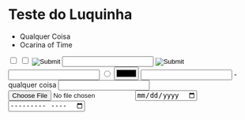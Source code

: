 # Teste do Luquinha

- Qualquer Coisa
- Ocarina of Time
<input type = "checkbox">
<input type = "checkbox">
<input type = "image">
<input type = "password">
<input type = "image">
<input type = "search">
<input type = "radio">
<input type = "color">
<input type = "email">
- qualquer coisa
<input type = "number">
<input type = "file">

<input type = "date">
<input type = "month">
